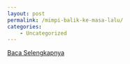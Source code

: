 ```yaml
---
layout: post
permalink: /mimpi-balik-ke-masa-lalu/
categories:
    - Uncategorized
---
```


[Baca Selengkapnya](/10)